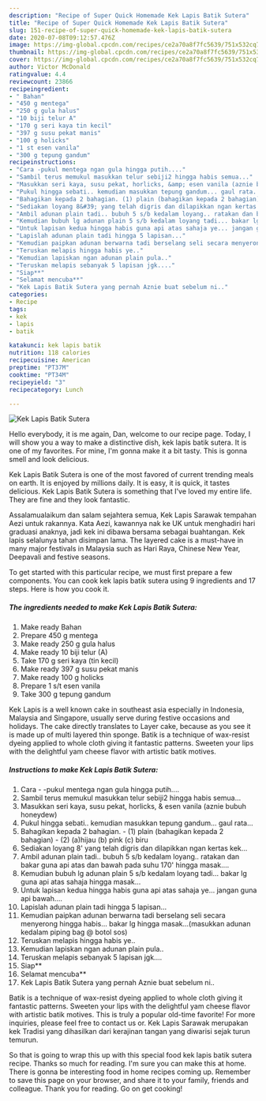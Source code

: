 ```yaml
---
description: "Recipe of Super Quick Homemade Kek Lapis Batik Sutera"
title: "Recipe of Super Quick Homemade Kek Lapis Batik Sutera"
slug: 151-recipe-of-super-quick-homemade-kek-lapis-batik-sutera
date: 2020-07-08T09:12:57.476Z
image: https://img-global.cpcdn.com/recipes/ce2a70a8f7fc5639/751x532cq70/kek-lapis-batik-sutera-resipi-foto-utama.jpg
thumbnail: https://img-global.cpcdn.com/recipes/ce2a70a8f7fc5639/751x532cq70/kek-lapis-batik-sutera-resipi-foto-utama.jpg
cover: https://img-global.cpcdn.com/recipes/ce2a70a8f7fc5639/751x532cq70/kek-lapis-batik-sutera-resipi-foto-utama.jpg
author: Victor McDonald
ratingvalue: 4.4
reviewcount: 23866
recipeingredient:
- " Bahan"
- "450 g mentega"
- "250 g gula halus"
- "10 biji telur A"
- "170 g seri kaya tin kecil"
- "397 g susu pekat manis"
- "100 g holicks"
- "1 st esen vanila"
- "300 g tepung gandum"
recipeinstructions:
- "Cara -pukul mentega ngan gula hingga putih...."
- "Sambil terus memukul masukkan telur sebiji2 hingga habis semua..."
- "Masukkan seri kaya, susu pekat, horlicks, &amp; esen vanila (aznie bubuh honeydew)"
- "Pukul hingga sebati.. kemudian masukkan tepung gandum... gaul rata..."
- "Bahagikan kepada 2 bahagian. (1) plain (bahagikan kepada 2 bahagian) (2) (a)hijau (b) pink (c) biru"
- "Sediakan loyang 8&#39; yang telah digris dan dilapikkan ngan kertas kek..."
- "Ambil adunan plain tadi.. bubuh 5 s/b kedalam loyang.. ratakan dan bakar guna api atas dan bawah pada suhu 170&#39; hingga masak...."
- "Kemudian bubuh lg adunan plain 5 s/b kedalam loyang tadi... bakar lg guna api atas sahaja hingga masak..."
- "Untuk lapisan kedua hingga habis guna api atas sahaja ye... jangan guna api bawah...."
- "Lapislah adunan plain tadi hingga 5 lapisan..."
- "Kemudian paipkan adunan berwarna tadi berselang seli secara menyerong hingga habis... bakar lg hingga masak...(masukkan adunan kedalam piping bag @ botol sos)"
- "Teruskan melapis hingga habis ye.."
- "Kemudian lapiskan ngan adunan plain pula.."
- "Teruskan melapis sebanyak 5 lapisan jgk...."
- "Siap**"
- "Selamat mencuba**"
- "Kek Lapis Batik Sutera yang pernah Aznie buat sebelum ni.."
categories:
- Recipe
tags:
- kek
- lapis
- batik

katakunci: kek lapis batik 
nutrition: 118 calories
recipecuisine: American
preptime: "PT37M"
cooktime: "PT34M"
recipeyield: "3"
recipecategory: Lunch

---
```



![Kek Lapis Batik Sutera](https://img-global.cpcdn.com/recipes/ce2a70a8f7fc5639/751x532cq70/kek-lapis-batik-sutera-resipi-foto-utama.jpg)

Hello everybody, it is me again, Dan, welcome to our recipe page. Today, I will show you a way to make a distinctive dish, kek lapis batik sutera. It is one of my favorites. For mine, I'm gonna make it a bit tasty. This is gonna smell and look delicious.

Kek Lapis Batik Sutera is one of the most favored of current trending meals on earth. It is enjoyed by millions daily. It is easy, it is quick, it tastes delicious. Kek Lapis Batik Sutera is something that I've loved my entire life. They are fine and they look fantastic.

Assalamualaikum dan salam sejahtera semua, Kek Lapis Sarawak tempahan Aezi untuk rakannya. Kata Aezi, kawannya nak ke UK untuk menghadiri hari graduasi anaknya, jadi kek ini dibawa bersama sebagai buahtangan. Kek lapis selalunya tahan disimpan lama. The layered cake is a must-have in many major festivals in Malaysia such as Hari Raya, Chinese New Year, Deepavali and festive seasons.


To get started with this particular recipe, we must first prepare a few components. You can cook kek lapis batik sutera using 9 ingredients and 17 steps. Here is how you cook it.

<!--inarticleads1-->

##### The ingredients needed to make Kek Lapis Batik Sutera:

1. Make ready  Bahan
1. Prepare 450 g mentega
1. Make ready 250 g gula halus
1. Make ready 10 biji telur (A)
1. Take 170 g seri kaya (tin kecil)
1. Make ready 397 g susu pekat manis
1. Make ready 100 g holicks
1. Prepare 1 s/t esen vanila
1. Take 300 g tepung gandum


Kek Lapis is a well known cake in southeast asia especially in Indonesia, Malaysia and Singapore, usually serve during festive occasions and holidays. The cake directly translates to Layer cake, because as you see it is made up of multi layered thin sponge. Batik is a technique of wax-resist dyeing applied to whole cloth giving it fantastic patterns. Sweeten your lips with the delightful yam cheese flavor with artistic batik motives. 

<!--inarticleads2-->

##### Instructions to make Kek Lapis Batik Sutera:

1. Cara - -pukul mentega ngan gula hingga putih....
1. Sambil terus memukul masukkan telur sebiji2 hingga habis semua...
1. Masukkan seri kaya, susu pekat, horlicks, &amp; esen vanila (aznie bubuh honeydew)
1. Pukul hingga sebati.. kemudian masukkan tepung gandum... gaul rata...
1. Bahagikan kepada 2 bahagian. - (1) plain (bahagikan kepada 2 bahagian) - (2) (a)hijau (b) pink (c) biru
1. Sediakan loyang 8&#39; yang telah digris dan dilapikkan ngan kertas kek...
1. Ambil adunan plain tadi.. bubuh 5 s/b kedalam loyang.. ratakan dan bakar guna api atas dan bawah pada suhu 170&#39; hingga masak....
1. Kemudian bubuh lg adunan plain 5 s/b kedalam loyang tadi... bakar lg guna api atas sahaja hingga masak...
1. Untuk lapisan kedua hingga habis guna api atas sahaja ye... jangan guna api bawah....
1. Lapislah adunan plain tadi hingga 5 lapisan...
1. Kemudian paipkan adunan berwarna tadi berselang seli secara menyerong hingga habis... bakar lg hingga masak...(masukkan adunan kedalam piping bag @ botol sos)
1. Teruskan melapis hingga habis ye..
1. Kemudian lapiskan ngan adunan plain pula..
1. Teruskan melapis sebanyak 5 lapisan jgk....
1. Siap**
1. Selamat mencuba**
1. Kek Lapis Batik Sutera yang pernah Aznie buat sebelum ni..


Batik is a technique of wax-resist dyeing applied to whole cloth giving it fantastic patterns. Sweeten your lips with the delightful yam cheese flavor with artistic batik motives. This is truly a popular old-time favorite! For more inquiries, please feel free to contact us or. Kek Lapis Sarawak merupakan kek Tradisi yang dihasilkan dari kerajinan tangan yang diwarisi sejak turun temurun. 

So that is going to wrap this up with this special food kek lapis batik sutera recipe. Thanks so much for reading. I'm sure you can make this at home. There is gonna be interesting food in home recipes coming up. Remember to save this page on your browser, and share it to your family, friends and colleague. Thank you for reading. Go on get cooking!
